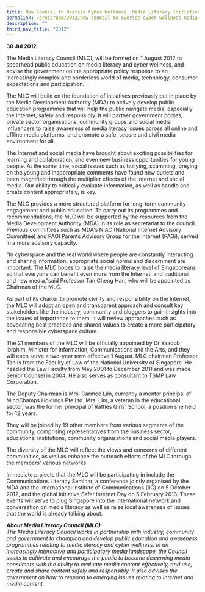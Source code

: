 ```yaml
---
title: New Council to Oversee Cyber Wellness, Media Literacy Initiatives
permalink: /pressroom/2012/new-council-to-oversee-cyber-wellness-media-literacy-initiatives/
description: ""
third_nav_title: "2012"
---
```

**30 Jul 2012**

The Media Literacy Council (MLC), will be formed on 1 August 2012 to spearhead public education on media literacy and cyber wellness, and advise the government on the appropriate policy response to an increasingly complex and borderless world of media, technology, consumer expectations and participation.

The MLC will build on the foundation of initiatives previously put in place by the Media Development Authority (MDA) to actively develop public education programmes that will help the public navigate media, especially the Internet, safely and responsibly. It will partner government bodies, private sector organisations, community groups and social media influencers to raise awareness of media literacy issues across all online and offline media platforms, and promote a safe, secure and civil media environment for all.

The Internet and social media have brought about exciting possibilities for learning and collaboration, and even new business opportunities for young people. At the same time, social issues such as bullying, scamming, preying on the young and inappropriate comments have found new outlets and been magnified through the multiplier effects of the Internet and social media. Our ability to critically evaluate information, as well as handle and create content appropriately, is key.

The MLC provides a more structured platform for long-term community engagement and public education. To carry out its programmes and recommendations, the MLC will be supported by the resources from the Media Development Authority (MDA) in its role as secretariat to the council. Previous committees such as MDA's NIAC (National Internet Advisory Committee) and PAGI Parents Advisory Group for the internet (PAGi), served in a more advisory capacity.

"In cyberspace and the real world where people are constantly interacting and sharing information, appropriate social norms and discernment are important. The MLC hopes to raise the media literacy level of Singaporeans so that everyone can benefit even more from the Internet, and traditional and new media,"said Professor Tan Cheng Han, who will be appointed as Chairman of the MLC.

As part of its charter to promote civility and responsibility on the Internet, the MLC will adopt an open and transparent approach and consult key stakeholders like the industry, community and bloggers to gain insights into the issues of importance to them. It will review approaches such as advocating best practices and shared values to create a more participatory and responsible cyberspace culture.

The 21 members of the MLC will be officially appointed by Dr Yaacob Ibrahim, Minister for Information, Communications and the Arts, and they will each serve a two-year term effective 1 August. MLC chairman Professor Tan is from the Faculty of Law of the National University of Singapore. He headed the Law Faculty from May 2001 to December 2011 and was made Senior Counsel in 2004. He also serves as consultant to TSMP Law Corporation.

The Deputy Chairman is Mrs. Carmee Lim, currently a mentor principal of MindChamps Holdings Pte Ltd. Mrs. Lim, a veteran in the educational sector, was the former principal of Raffles Girls' School, a position she held for 12 years.

They will be joined by 19 other members from various segments of the community, comprising representatives from the business sector, educational institutions, community organisations and social media players.

The diversity of the MLC will reflect the views and concerns of different communities, as well as enhance the outreach efforts of the MLC through the members' various networks.

Immediate projects that the MLC will be participating in include the Communications Literacy Seminar, a conference jointly organised by the MDA and the International Institute of Communications (IIC) on 5 October 2012, and the global initiative Safer Internet Day on 5 February 2013. These events will serve to plug Singapore into the international network and conversation on media literacy as well as raise local awareness of issues that the world is already talking about.


_**About Media Literacy Council (MLC)**  
The Media Literacy Council works in partnership with industry, community and government to champion and develop public education and awareness programmes relating to media literacy and cyber wellness. In an increasingly interactive and participatory media landscape, the Council seeks to cultivate and encourage the public to become discerning media consumers with the ability to evaluate media content effectively, and use, create and share content safely and responsibly. It also advises the government on how to respond to emerging issues relating to Internet and media content._